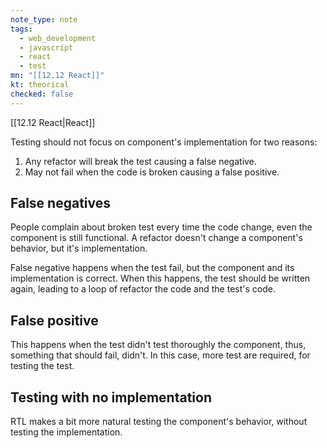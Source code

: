 ```yaml
---
note_type: note
tags:
  - web_development
  - javascript
  - react
  - test
mn: "[[12.12 React]]"
kt: theorical
checked: false
---
```

[[12.12 React|React]]

Testing should not focus on component's implementation for two reasons:
1. Any refactor will break the test causing a false negative.
2. May not fail when the code is broken causing a false positive.

## False negatives
People complain about broken test every time the code change, even the component is still functional. A refactor doesn't change a component's behavior, but it's implementation. 

False negative happens when the test fail, but the component and its implementation is correct. When this happens, the test should be written again, leading to a loop of refactor the code and the test's code.

## False positive
This happens when the test didn't test thoroughly the component, thus, something that should fail, didn't. In this case, more test are required, for testing the test.

## Testing with no implementation
RTL makes a bit more natural testing the component's behavior, without testing the implementation. 

